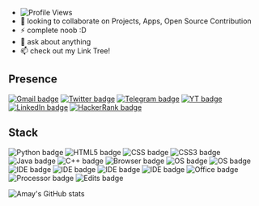 - ![Profile Views](https://hits.seeyoufarm.com/api/count/incr/badge.svg?url=https%3A%2F%2Fgithub.com%2Fvrindavan%2Fhit-counter&count_bg=%231980CF&title_bg=%23000000&icon=github.svg&icon_color=%23E7E7E7&title=Profile+Views&edge_flat=false)
- 🤝 looking to collaborate on Projects, Apps, Open Source Contribution
- ⚡ complete noob :D
- 💬 ask about anything
- 📫 check out my Link Tree!

## Presence
[![Gmail badge](https://img.shields.io/badge/Gmail-D14836?style=for-the-badge&logo=gmail&logoColor=white)](mailto:BrajBliss@gmail.com)
[![Twitter badge](https://img.shields.io/badge/Twitter-%231DA1F2.svg?style=for-the-badge&logo=Twitter&logoColor=white)](https://twitter.com/BrajBliss)
[![Telegram badge](https://img.shields.io/badge/Telegram-2CA5E0?style=for-the-badge&logo=telegram&logoColor=white)](https://telegram.me/BrajBliss)
[![YT badge](https://img.shields.io/badge/YouTube-FF0000?style=for-the-badge&logo=youtube&logoColor=white)](https://www.youtube.com/channel/UC5X_YUSC34_IHMednLUjKOw)
[![LinkedIn badge](https://img.shields.io/badge/LinkedIn-0077B5?style=for-the-badge&logo=linkedin&logoColor=white)](https://linkedin.com/in/brajbliss)
[![HackerRank badge](https://img.shields.io/badge/-Hackerrank-2EC866?style=for-the-badge&logo=HackerRank&logoColor=white)](https://hackerrank.com/brajbliss)

## Stack
![Python badge](https://img.shields.io/badge/Python-FFD43B?style=for-the-badge&logo=python&logoColor=darkgreen)
![HTML5 badge](https://img.shields.io/badge/HTML5-E34F26?style=for-the-badge&logo=html5&logoColor=white)
![CSS badge](https://img.shields.io/badge/CSS-239120?&style=for-the-badge&logo=css3&logoColor=white)
![CSS3 badge](https://img.shields.io/badge/CSS3-1572B6?style=for-the-badge&logo=css3&logoColor=white)
![Java badge](https://img.shields.io/badge/Java-ED8B00?style=for-the-badge&logo=java&logoColor=white)
![C++ badge](https://img.shields.io/badge/C%2B%2B-00599C?style=for-the-badge&logo=c%2B%2B&logoColor=white)
![Browser badge](https://img.shields.io/badge/Firefox-FF7139?style=for-the-badge&logo=Firefox-Browser&logoColor=white)
![OS badge](https://img.shields.io/badge/Android-3DDC84?style=for-the-badge&logo=android&logoColor=white)
![OS badge](https://img.shields.io/badge/Windows-0078D6?style=for-the-badge&logo=windows&logoColor=white)
![IDE badge](https://img.shields.io/badge/Visual_Studio_Code-0078D4?style=for-the-badge&logo=visual%20studio%20code&logoColor=white)
![IDE badge](https://img.shields.io/badge/IntelliJIDEA-000000.svg?style=for-the-badge&logo=intellij-idea&logoColor=white)
![IDE badge](https://img.shields.io/badge/PyCharm-000000.svg?&style=for-the-badge&logo=PyCharm&logoColor=white)
![IDE badge](https://img.shields.io/badge/CLion-000000?style=for-the-badge&logo=clion&logoColor=white)
![Office badge](https://img.shields.io/badge/Microsoft_Office-D83B01?style=for-the-badge&logo=microsoft-office&logoColor=white)
![Processor badge](https://img.shields.io/badge/Intel-Core_i3-0071C5?style=for-the-badge&logo=intel&logoColor=white)
![Edits badge](https://img.shields.io/badge/Canva-%2300C4CC.svg?&style=for-the-badge&logo=Canva&logoColor=white)

![Amay's GitHub stats](https://github-readme-stats.vercel.app/api?username=vrindavan&theme=dark&show_icons=true)
